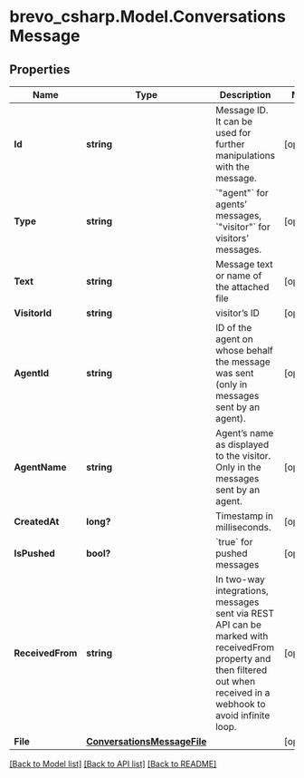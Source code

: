 # brevo_csharp.Model.ConversationsMessage
## Properties

Name | Type | Description | Notes
------------ | ------------- | ------------- | -------------
**Id** | **string** | Message ID. It can be used for further manipulations with the message. | [optional] 
**Type** | **string** | &#x60;&quot;agent&quot;&#x60; for agents’ messages, &#x60;&quot;visitor&quot;&#x60; for visitors’ messages. | [optional] 
**Text** | **string** | Message text or name of the attached file | [optional] 
**VisitorId** | **string** | visitor’s ID | [optional] 
**AgentId** | **string** | ID of the agent on whose behalf the message was sent (only in messages sent by an agent). | [optional] 
**AgentName** | **string** | Agent’s name as displayed to the visitor. Only in the messages sent by an agent. | [optional] 
**CreatedAt** | **long?** | Timestamp in milliseconds. | [optional] 
**IsPushed** | **bool?** | &#x60;true&#x60; for pushed messages | [optional] 
**ReceivedFrom** | **string** | In two-way integrations, messages sent via REST API can be marked with receivedFrom property and then filtered out when received in a webhook to avoid infinite loop. | [optional] 
**File** | [**ConversationsMessageFile**](ConversationsMessageFile.md) |  | [optional] 

[[Back to Model list]](../README.md#documentation-for-models) [[Back to API list]](../README.md#documentation-for-api-endpoints) [[Back to README]](../README.md)

